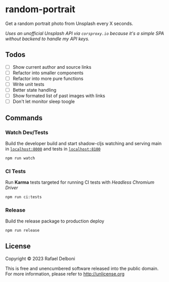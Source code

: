 # random-portrait
Get a random portrait photo from Unsplash every X seconds.

_Uses an unofficial Unsplash API via `corsproxy.io` because it's a simple SPA without backend to handle my API keys._

## Todos
 - [ ] Show current author and source links
 - [ ] Refactor into smaller components
 - [ ] Refactor into more pure functions
 - [ ] Write unit tests
 - [ ] Better state handling
 - [ ] Show formated list of past images with links
 - [ ] Don't let monitor sleep toogle 

## Commands

### Watch Dev/Tests
Build the developer build and start shadow-cljs watching and serving main in [`localhost:8000`](http://localhost:8000) and tests in [`localhost:8100`](http://localhost:8100)
```bash
npm run watch
```

### CI Tests
Run **Karma** tests targeted for running CI tests with *Headless Chromium Driver*
```bash
npm run ci:tests
```

### Release
Build the release package to production deploy
```bash
npm run release
```
## License

Copyright © 2023 Rafael Delboni

This is free and unencumbered software released into the public domain. For more information, please refer to http://unlicense.org
